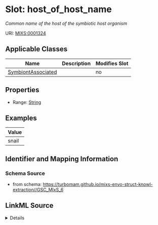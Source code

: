 # Slot: host_of_host_name


_Common name of the host of the symbiotic host organism_



URI: [MIXS:0001324](https://w3id.org/mixs/0001324)



<!-- no inheritance hierarchy -->




## Applicable Classes

| Name | Description | Modifies Slot |
| --- | --- | --- |
[SymbiontAssociated](SymbiontAssociated.md) |  |  no  |







## Properties

* Range: [String](String.md)






## Examples

| Value |
| --- |
| snail |

## Identifier and Mapping Information







### Schema Source


* from schema: https://turbomam.github.io/mixs-envo-struct-knowl-extraction//GSC_MIxS_6




## LinkML Source

<details>
```yaml
name: host_of_host_name
description: Common name of the host of the symbiotic host organism
title: host of the symbiotic host common name
notes:
- host
- host.
- symbiosis
examples:
- value: snail
from_schema: https://turbomam.github.io/mixs-envo-struct-knowl-extraction//GSC_MIxS_6
rank: 1000
slot_uri: MIXS:0001324
alias: host_of_host_name
domain_of:
- SymbiontAssociated
range: string
required: false
recommended: false

```
</details>